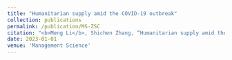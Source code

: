```yaml
---
title: "Humanitarian supply amid the COVID-19 outbreak" 
collection: publications
permalink: /publication/MS-ZSC
citation: "<b>Meng Li</b>, Shichen Zhang, “Humanitarian supply amid the COVID-19 outbreak,” Management Science (invited for second review; first-round decision: Reject and Resubmit)."
date: 2023-01-01
venue: 'Management Science'
---
```

